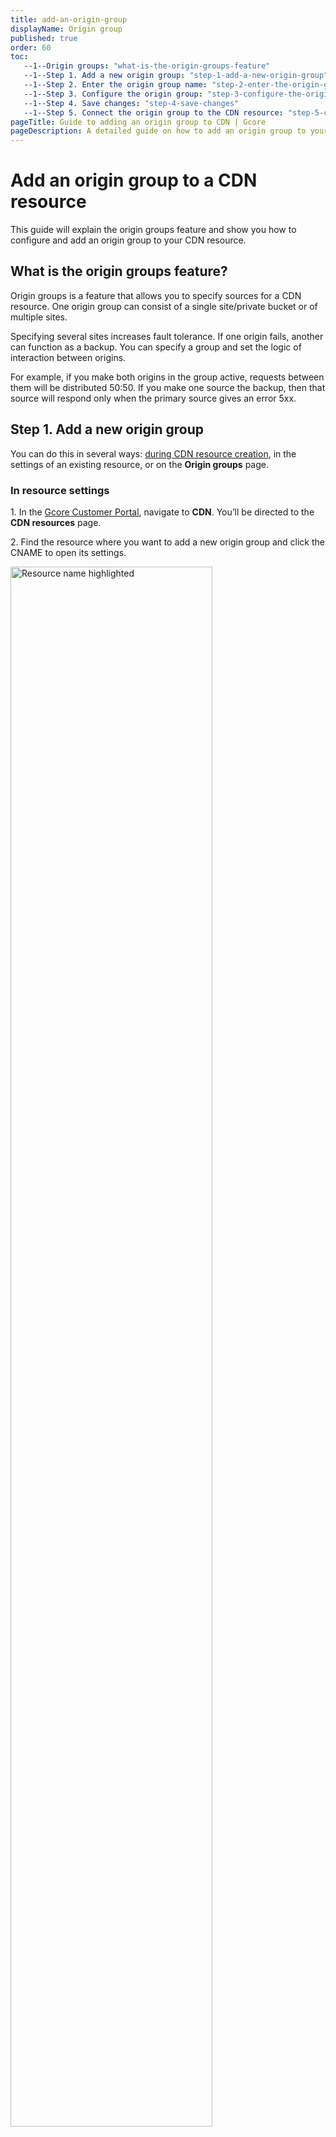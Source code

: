 ```yaml
---
title: add-an-origin-group
displayName: Origin group
published: true
order: 60
toc:
   --1--Origin groups: "what-is-the-origin-groups-feature"
   --1--Step 1. Add a new origin group: "step-1-add-a-new-origin-group"
   --1--Step 2. Enter the origin group name: "step-2-enter-the-origin-group-name"
   --1--Step 3. Configure the origin group: "step-3-configure-the-origin-group"
   --1--Step 4. Save changes: "step-4-save-changes"
   --1--Step 5. Connect the origin group to the CDN resource: "step-5-connect-the-origin-group-to-the-cdn-resource"
pageTitle: Guide to adding an origin group to CDN | Gcore
pageDescription: A detailed guide on how to add an origin group to your CDN resource, covering group configuration, origin authentication, and binding process.
---
```

# Add an origin group to a CDN resource

This guide will explain the origin groups feature and show you how to configure and add an origin group to your CDN resource.

## What is the origin groups feature?

Origin groups is a feature that allows you to specify sources for a CDN resource. One origin group can consist of a single site/private bucket or of multiple sites. 

Specifying several sites increases fault tolerance. If one origin fails, another can function as a backup. You can specify a group and set the logic of interaction between origins.

For example, if you make both origins in the group active, requests between them will be distributed 50:50. If you make one source the backup, then that source will respond only when the primary source gives an error 5xx. 

## Step 1. Add a new origin group

You can do this in several ways: <a href="https://gcore.com/docs/cdn/getting-started/create-a-cdn-resource/create-a-cdn-resource-for-only-static-files#step-1-start-creation" target="_blank">during CDN resource creation</a>, in the settings of an existing resource, or on the **Origin groups** page. 

<tabset-element>

### In resource settings

1\. In the <a href="https://accounts.gcore.com/reports/dashboard" target="_blank">Gcore Customer Portal</a>, navigate to **CDN**. You’ll be directed to the **CDN resources** page. 

2\. Find the resource where you want to add a new origin group and click the CNAME to open its settings.

<img src="https://assets.gcore.pro/docs/cdn/add-an-origin-group/cdn-resource-name-no-waap.png" alt="Resource name highlighted" width="80%">

3\. Scroll down to the **Origin pull protocol** section.

4\. Click **Add group** and proceed with the configuration as described in Step 2. 

<img src="https://assets.gcore.pro/docs/cdn/add-an-origin-group/add-group-resource-settings.png" alt="Choose a new origin group in resource settings" width="80%">

### On the Origin groups page 

If you add a group from the **Origin groups** page, the created group won’t be automatically added to a CDN resource. You’ll need to <a href="" target="_blank">manually add a group to the resource</a>. 

1\. In the <a href="https://accounts.gcore.com/reports/dashboard" target="_blank">Gcore Customer Portal</a>, navigate to **CDN** > **Origin groups**.

<img src="https://assets.gcore.pro/docs/cdn/add-an-origin-group/origin-groups-page.png" alt="Choose a new origin group in resource settings" width="80%">

2\. Click **Add origin group** and proceed with the configuration as described in Step 2. 

</tabset-element>

## Step 2. Enter the origin group name

Enter a unique name of a group. 

<img src="https://assets.gcore.pro/docs/cdn/add-an-origin-group/origin-group-name.png" alt="Choose a new origin group in resource settings" width="80%">

## Step 3. Configure the origin group

You can choose AWS signature V4 origin authentication or select none for the public origins without authentication. 

### With S3 authentication

If you want to use AWS signature authentication, choose your storage type and proceed with the relevant instructions. 

<tabset-element>

#### Amazon S3 storage 

1\. Specify your access key ID. In your Amazon personal account, it's called "AWS access key ID". For details on how to find your key ID, check the <a href="https://docs.aws.amazon.com/powershell/latest/userguide/pstools-appendix-sign-up.html" target="_blank">official Amazon guide</a>.  

2\. Specify your secret access key. In your Amazon account, it's called "AWS secret access key". For details on how to find your access key, check the <a href="https://docs.aws.amazon.com/powershell/latest/userguide/pstools-appendix-sign-up.html" target="_blank">official Amazon guide</a>. 

3\. Choose your AWS region—the location of a server where your storage is hosted. 

4\. Enter your S3 bucket name. 

<img src="https://assets.gcore.pro/docs/cdn/add-an-origin-group/aws-authentication.png" alt="Amazon S3 authentication for a new origin" width="80%">

#### Other storage

1\. Specify a hostname—a name that's assigned to a storage server within a network and is used instead of an IP address. 

2\. Specify your access key ID.  

3\. Specify your secret access key.  

4\. Specify a region—location ID of a server where your storage is hosted.  

5\. Enter your S3 bucket name. 

<img src="https://assets.gcore.pro/docs/cdn/add-an-origin-group/other-authentication.png" alt="Amazon S3 authentication for a new origin" width="80%">

</tabset-element>

### With no authentication

1\. In the origin source field, enter the origin IP or its domain name without `http` or `https://`. The CDN will pull content from this source. 

   <img src="https://assets.gcore.pro/docs/cdn/add-an-origin-group/no-auth-origin-source.png" alt="Amazon S3 authentication for a new origin" width="80%">

2\. (Optional) If your source uses ports other than 80 or 443, disable the **Use default port** toggle and enter the port on the right. 

3\. (Optional) If you want to use several sources of content, click **+Add origin** and enter the value. The CDN will determine the origin IPs as separate sources and distribute requests to them according to the round robin algorithm. In other words, the first request will go to the first source, the second request will go to the second source, and so on. 

<expandable-element title="Set up multiple origins">

When you have more than one origin in a group, you can adjust the balance between them. To do so: 

* Select which origins to enable and disable. 

* Select active and backup origins. 

Decide whether to enable the **Use next upstream** option.

<img src="https://assets.gcore.pro/docs/cdn/add-an-origin-group/multiple-origins.png" alt="Amazon S3 authentication for a new origin" width="80%">

</expandable-element>

<expandable-element title="Enable or disable an origin">

Each origin has the **On** toggle enabled by default. This means that CDN can pull content from this origin and it has been added to the balance.  

<img src="https://assets.gcore.pro/docs/cdn/add-an-origin-group/enable-origin-toggle.png" alt="Amazon S3 authentication for a new origin" width="80%">

If you want to disable the content origin in the group, disable the toggle so it changes to **Off**. Note that this will only disable the origin in the current group, but the origin will continue to work in other groups.  

CDN requests will stop coming to the disabled origin within fifteen minutes.  

<alert-element type="info" title="Info">
 
You can’t disable the last active origin.
 
</alert-element>

</expandable-element>

<expandable-element title="Activate origin or use it as backup">

All new origins are automatically assigned an **Active** status. The CDN pulls content from such origins. The balancing between them is determined by the round-robin algorithm.  

You can turn the active origin into the backup origin by selecting the **Use origin as a backup** option.  

<img src="https://assets.gcore.pro/docs/cdn/add-an-origin-group/use-origin-as-backup.png" alt="Amazon S3 authentication for a new origin" width="80%">

Backup origins are taken out of balance by default. The CDN requests content from them only if the active origin gives a 5xx response code. 

</expandable-element>

<expandable-element title="Use next upstream" id="use-next-upstream">

This option only works if each origin has the same content. When enabled, the CDN will call the following origins on the list if the previous one is unavailable and respond with any 4xx or 5xx series response code. 

Code 400 is an exception. In this case, the CDN won’t redirect requests to another source. If all origins are unavailable, the CDN will show the response of the last one in the list. 

<img src="https://assets.gcore.pro/docs/cdn/add-an-origin-group/use-next-upstream.png" alt="Amazon S3 authentication for a new origin" width="80%">

At first glance, the interaction between the active/backup origins and the **Use next upstream** option may seem complicated, so to make it easier to understand, let’s look at examples of how it works.

<table>
<thead>
<tr>
<td><b>Case</b></td>
<td><b>How the CDN requests content</b></td>
</tr>
</thead>
<tbody>
<tr>
<td>The "Use next upstream" option is disabled; all origins are active.</td>
<td>If the active origin responds with an error, the CDN will hand it off to the end user.</td>
</tr>
<tr>
<td>The "Use next upstream" option is enabled. One origin is active, and the rest are backups.</td>
<td>If the active origin responds with 4xx and 5xx response codes, the CDN will start requesting content from the other origins, moving down the list.</td>
</tr>
<tr>
<td>The "Use next upstream" option is enabled. All origins are active.</td>
<td>If the first active origin responds with 404, 500, 502, 503, or 504 response codes, the CDN will start requesting content from the other origins, moving down the list.</td>
</tr>
<tr>
<td>The "Use next upstream" option is disabled. One origin is active, and the rest are backups.</td>
<td>If the active origin doesn’t respond within 5 seconds or responds with a 5xx response code, the CDN will request content from the backup origin. If the active origin responds with a 4xx response code, the CDN won’t request the backup origin and will send an error message to the user.</td>
</tr>
</tbody>
</table>

</expandable-element>

## Step 4. Save changes

Click **Add group** to save changes.

## Step 5. Connect the origin group to the CDN resource

<alert-element type="info" title="Info">
 
If you change an origin group for a CDN resource, the Host header will not automatically change. You’ll have to <a href="https://gcore.com/docs/cdn/cdn-resource-options/http-headers/configure-and-check-the-host-header#how-to-manage-the-host-header" target="_blank">update it manually</a>.
 
</alert-element>

To add a created group to the CDN resource: 

1\. In the <a href="https://accounts.gcore.com/reports/dashboard" target="_blank">Gcore Customer Portal</a>, navigate to **CDN**. You’ll be directed to the **CDN resources** page. 

2\. Find the resource where you want to add a new origin group and click the CNAME to open its settings. 

3\. Navigate to the **Origin** section. 

4\. Choose the relevant group from the Origin group dropdown and click **Add group**.

<img src="https://assets.gcore.pro/docs/cdn/add-an-origin-group/add-group-resource-settings.png" alt="Amazon S3 authentication for a new origin" width="80%">

5\. Click **Save changes**.